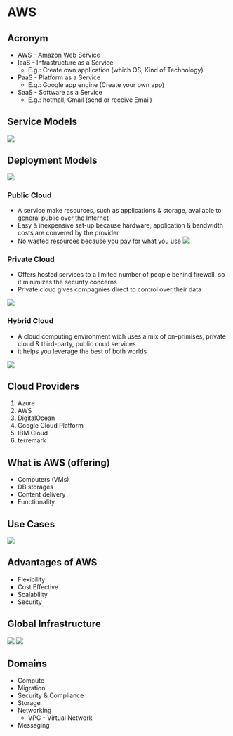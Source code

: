 # AWS

## Acronym
* AWS - Amazon Web Service
* IaaS - Infrastructure as a Service
  * E.g.: Create own application (which OS, Kind of Technology)
* PaaS - Platform as a Service
  * E.g.: Google app engine (Create your own app)
* SaaS - Software as a Service
  * E.g.: hotmail, Gmail (send or receive Email)

## Service Models
[<img src="https://i.imgur.com/QIjolSU.png">](https://i.imgur.com/QIjolSU.png)


## Deployment Models
[<img src="https://i.imgur.com/tjzbBt2.png">](https://i.imgur.com/tjzbBt2.png)

### Public Cloud
* A service make resources, such as applications & storage, available to general public over the Internet
* Easy & inexpensive set-up because hardware, application & bandwidth costs are convered by the provider
* No wasted resources because you pay for what you use
[<img src="https://i.imgur.com/2FmHNuF.png">](https://i.imgur.com/2FmHNuF.png)

### Private Cloud
* Offers hosted services to a limited number of people behind firewall, so it minimizes the security concerns
* Private cloud gives compagnies direct to control over their data

[<img src="https://i.imgur.com/gSzGaRN.png">](https://i.imgur.com/gSzGaRN.png)

### Hybrid Cloud
* A cloud computing environment wich uses a mix of on-primises, private cloud & third-party, public coud services
* it helps you leverage the best of both worlds

[<img src="https://i.imgur.com/68CiEIZ.png">](https://i.imgur.com/68CiEIZ.png)

## Cloud Providers
1) Azure
2) AWS
3) DigitalOcean
4) Google Cloud Platform
5) IBM Cloud
6) terremark

## What is AWS (offering)
* Computers (VMs)
* DB storages
* Content delivery
* Functionality

## Use Cases
[<img src="https://i.imgur.com/S4Lvztf.png">](https://i.imgur.com/S4Lvztf.png)

## Advantages of AWS
* Flexibility
* Cost Effective
* Scalability
* Security

## Global Infrastructure
[<img src="https://i.imgur.com/lCGuSo1.png">](https://i.imgur.com/lCGuSo1.png)
[<img src="https://i.imgur.com/SwSyGxB.png">](https://i.imgur.com/SwSyGxB.png)

## Domains
* Compute
* Migration
* Security & Compliance
* Storage
* Networking
  * VPC - Virtual Network
* Messaging
